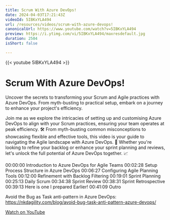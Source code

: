 ```yaml
---
title: Scrum With Azure DevOps!
date: 2024-04-03T17:21:43Z
videoId: 5IBKxYLA494
url: /resources/videos/scrum-with-azure-devops!
canonicalUrl: https://www.youtube.com/watch?v=5IBKxYLA494
preview: https://i.ytimg.com/vi/5IBKxYLA494/maxresdefault.jpg
duration: 2504
isShort: false

---
```


{{< youtube 5IBKxYLA494 >}}

# Scrum With Azure DevOps!

Uncover the secrets to transforming your Scrum and Agile practices with Azure DevOps. From myth-busting to practical setup, embark on a journey to enhance your project's efficiency.

Join me as we explore the intricacies of setting up and customising Azure DevOps to align with your Scrum practices, ensuring your team operates at peak efficiency. 🛠️ From myth-busting common misconceptions to showcasing flexible and effective tools, this video is your guide to navigating the Agile landscape with Azure DevOps. 🌟 Whether you're looking to refine your backlog or enhance your sprint planning and reviews, let's unlock the full potential of Azure DevOps together. 📈

00:00:00 Introduction to Azure DevOps for Agile Teams
00:02:28 Setup Process Structure in Azure DevOps
00:06:27 Configuring Agile Planning Tools
00:12:00 Refinement with Backlog Filtering
00:19:01 Sprint Planning
00:25:13 Daily Scrum
00:34:38 Sprint Review
00:38:31 Sprint Retrospective
00:39:13 Here is one I prepared Earlier!
00:41:09 Outro


Avoid the Bug as Task anti-pattern in Azure DevOps: https://nkdagility.com/blog/avoid-bug-task-anti-pattern-azure-devops/

[Watch on YouTube](https://www.youtube.com/watch?v=5IBKxYLA494)



